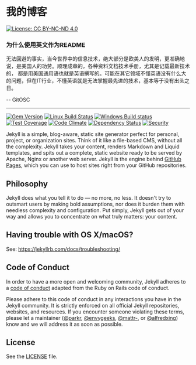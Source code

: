 # 我的博客

[![License: CC BY-NC-ND 4.0](https://img.shields.io/badge/License-CC%20BY--NC--ND%204.0-lightgrey.svg)](http://creativecommons.org/licenses/by-nc-nd/4.0/)

### 为什么使用英文作为README

无法回避的事实，当今世界中的信息技术，绝大部分是欧美人的发明，更准确地说，是美国人的功劳。顺理成章的，各种资料文档技术手册，尤其是记载最新技术的， 都是用美国通用语也就是英语撰写的。可能在其它领域不懂英语没有什么大的问题，但在IT行业，不懂英语就是无法掌握最先进的技术，基本等于没有出头之日。

--  GitOSC

----------


[![Gem Version](https://img.shields.io/gem/v/jekyll.svg)][ruby-gems]
[![Linux Build Status](https://img.shields.io/travis/jekyll/jekyll/master.svg?label=Linux%20build)][travis]
[![Windows Build status](https://img.shields.io/appveyor/ci/jekyll/jekyll/master.svg?label=Windows%20build)][appveyor]
[![Test Coverage](https://img.shields.io/codeclimate/coverage/github/jekyll/jekyll.svg)][coverage]
[![Code Climate](https://img.shields.io/codeclimate/github/jekyll/jekyll.svg)][codeclimate]
[![Dependency Status](https://img.shields.io/gemnasium/jekyll/jekyll.svg)][gemnasium]
[![Security](https://hakiri.io/github/jekyll/jekyll/master.svg)][hakiri]

[ruby-gems]: https://rubygems.org/gems/jekyll
[gemnasium]: https://gemnasium.com/jekyll/jekyll
[codeclimate]: https://codeclimate.com/github/jekyll/jekyll
[coverage]: https://codeclimate.com/github/jekyll/jekyll/coverage
[hakiri]: https://hakiri.io/github/jekyll/jekyll/master
[travis]: https://travis-ci.org/jekyll/jekyll
[appveyor]: https://ci.appveyor.com/project/jekyll/jekyll/branch/master

Jekyll is a simple, blog-aware, static site generator perfect for personal, project, or organization sites. Think of it like a file-based CMS, without all the complexity. Jekyll takes your content, renders Markdown and Liquid templates, and spits out a complete, static website ready to be served by Apache, Nginx or another web server. Jekyll is the engine behind [GitHub Pages](https://pages.github.com), which you can use to host sites right from your GitHub repositories.

## Philosophy

Jekyll does what you tell it to do — no more, no less. It doesn't try to outsmart users by making bold assumptions, nor does it burden them with needless complexity and configuration. Put simply, Jekyll gets out of your way and allows you to concentrate on what truly matters: your content.

## Having trouble with OS X/macOS?

See: https://jekyllrb.com/docs/troubleshooting/


## Code of Conduct

In order to have a more open and welcoming community, Jekyll adheres to a
[code of conduct](CONDUCT.markdown) adapted from the Ruby on Rails code of
conduct.

Please adhere to this code of conduct in any interactions you have in the
Jekyll community. It is strictly enforced on all official Jekyll
repositories, websites, and resources. If you encounter someone violating
these terms, please let a maintainer ([@parkr](https://github.com/parkr), [@envygeeks](https://github.com/envygeeks), [@mattr-](https://github.com/mattr-), or [@alfredxing](https://github.com/alfredxing)) know and we will address it as soon as possible.



## License

See the [LICENSE](https://github.com/jekyll/jekyll/blob/master/LICENSE) file.
